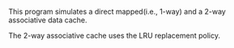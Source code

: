This program simulates a direct mapped(i.e., 1-way) and a 2-way associative data cache. 

The 2-way associative cache uses the LRU replacement policy.
